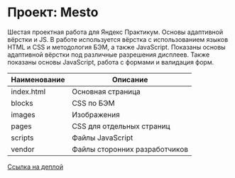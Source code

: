 # Проект: Mesto

Шестая проектная работа для Яндекс Практикум. Основы адаптивной вёрстки и JS. В работе используется вёрстка с использованием языков HTML и CSS и методология
БЭМ, а также JavaScript. Показаны основы адаптивной вёрстки под различные разрешения дисплеев. Также показаны основы JavaScript, работа с формами и валидация форм.

Наименование | Описание
------------ | ---------
index.html   | Основная страница
blocks       | CSS по БЭМ
images       | Изображения
pages        | CSS для отдельных страниц
scripts      | Файлы JavaScript
vendor       | Файлы сторонних разработчиков

[Ссылка на деплой](https://gorbatenko-alexander.github.io/mesto/ "Github Pages")
